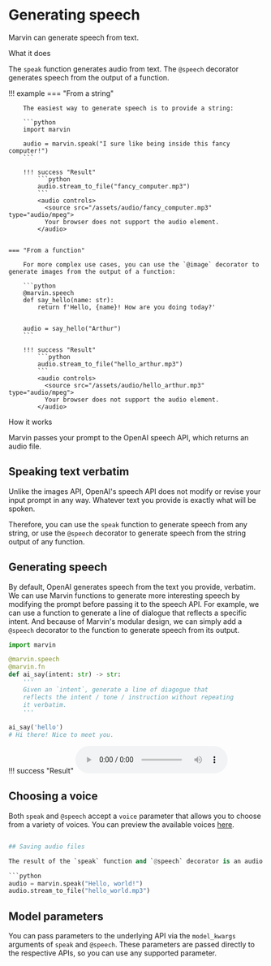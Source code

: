 # Generating speech

Marvin can generate speech from text. 

<div class="admonition abstract">
  <p class="admonition-title">What it does</p>
  <p>
    The <code>speak</code> function generates audio from text. The <code>@speech</code> decorator generates speech from the output of a function.
  </p>
</div>



!!! example
    === "From a string"

        The easiest way to generate speech is to provide a string:
        
        ```python
        import marvin

        audio = marvin.speak("I sure like being inside this fancy computer!")
        ```

        !!! success "Result"
            ```python
            audio.stream_to_file("fancy_computer.mp3")
            ```
            <audio controls>
              <source src="/assets/audio/fancy_computer.mp3" type="audio/mpeg">
              Your browser does not support the audio element.
            </audio>

        
    === "From a function"

        For more complex use cases, you can use the `@image` decorator to generate images from the output of a function:
        
        ```python
        @marvin.speech
        def say_hello(name: str):
            return f'Hello, {name}! How are you doing today?'
        

        audio = say_hello("Arthur")
        ```

        !!! success "Result"
            ```python
            audio.stream_to_file("hello_arthur.mp3")
            ```
            <audio controls>
              <source src="/assets/audio/hello_arthur.mp3" type="audio/mpeg">
              Your browser does not support the audio element.
            </audio>

<div class="admonition info">
  <p class="admonition-title">How it works</p>
  <p>
    Marvin passes your prompt to the OpenAI speech API, which returns an audio file.
  </p>
</div>

## Speaking text verbatim

Unlike the images API, OpenAI's speech API does not modify or revise your input prompt in any way. Whatever text you provide is exactly what will be spoken. 

Therefore, you can use the `speak` function to generate speech from any string, or use the `@speech` decorator to generate speech from the string output of any function.




## Generating speech
By default, OpenAI generates speech from the text you provide, verbatim. We can use Marvin functions to generate more interesting speech by modifying the prompt before passing it to the speech API. For example, we can use a function to generate a line of dialogue that reflects a specific intent. And because of Marvin's modular design, we can simply add a `@speech` decorator to the function to generate speech from its output.

```python
import marvin

@marvin.speech
@marvin.fn
def ai_say(intent: str) -> str:
    '''
    Given an `intent`, generate a line of diagogue that 
    reflects the intent / tone / instruction without repeating 
    it verbatim.
    '''
    
ai_say('hello') 
# Hi there! Nice to meet you.
```

!!! success "Result"
    <audio controls>
      <source src="/assets/audio/ai_say.mp3" type="audio/mpeg">
      Your browser does not support the audio element.
    </audio>

## Choosing a voice

Both `speak` and `@speech` accept a `voice` parameter that allows you to choose from a variety of voices. You can preview the available voices [here](https://platform.openai.com/docs/guides/text-to-speech/voice-options).

```python

## Saving audio files

The result of the `speak` function and `@speech` decorator is an audio stream. You can save this stream to disk like this:

```python
audio = marvin.speak("Hello, world!")
audio.stream_to_file("hello_world.mp3")
```


## Model parameters
You can pass parameters to the underlying API via the `model_kwargs` arguments of `speak` and `@speech`. These parameters are passed directly to the respective APIs, so you can use any supported parameter.